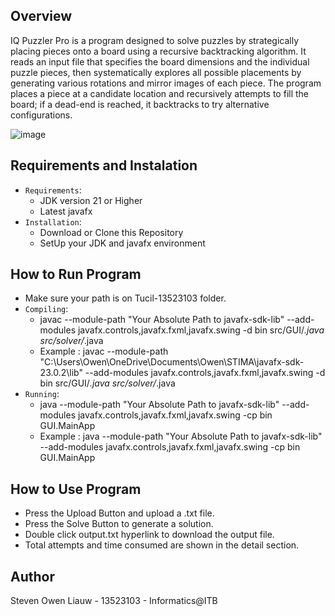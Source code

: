 ## Overview
IQ Puzzler Pro is a program designed to solve puzzles by strategically placing pieces onto a board using a recursive backtracking algorithm. It reads an input file that specifies the board dimensions and the individual puzzle pieces, then systematically explores all possible placements by generating various rotations and mirror images of each piece. The program places a piece at a candidate location and recursively attempts to fill the board; if a dead-end is reached, it backtracks to try alternative configurations. 

![image](https://github.com/user-attachments/assets/b9d5eaf2-bbe2-4090-9824-d40d87a88f04)

## Requirements and Instalation

- `Requirements`:
  - JDK version 21 or Higher
  - Latest javafx 
- `Installation`:
  - Download or Clone this Repository
  - SetUp your JDK and javafx environment

## How to Run Program
- Make sure your path is on Tucil-13523103 folder.
- `Compiling`:
  - javac --module-path "Your Absolute Path to javafx-sdk-lib" --add-modules javafx.controls,javafx.fxml,javafx.swing -d bin src/GUI/*.java src/solver/*.java
  - Example : javac --module-path "C:\Users\Owen\OneDrive\Documents\Owen\STIMA\javafx-sdk-23.0.2\lib" --add-modules javafx.controls,javafx.fxml,javafx.swing -d bin src/GUI/*.java src/solver/*.java
- `Running`:
  - java --module-path "Your Absolute Path to javafx-sdk-lib" --add-modules javafx.controls,javafx.fxml,javafx.swing -cp bin GUI.MainApp
  - Example : java --module-path "Your Absolute Path to javafx-sdk-lib" --add-modules javafx.controls,javafx.fxml,javafx.swing -cp bin GUI.MainApp

## How to Use Program 
- Press the Upload Button and upload a .txt file.
- Press the Solve Button to generate a solution.
- Double click output.txt hyperlink to download the output file.
- Total attempts and time consumed are shown in the detail section.

## Author 
Steven Owen Liauw - 13523103 - Informatics@ITB



